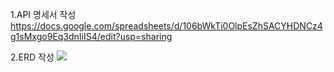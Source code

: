 1.API 명세서 작성
https://docs.google.com/spreadsheets/d/106bWkTi0OlpEsZhSACYHDNCz4g1sMxgo9Eq3dnIiIS4/edit?usp=sharing

2.ERD 작성
![](../../image/node_lv2_erd_image.jpg)